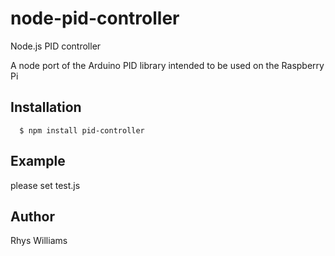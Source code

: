 # node-pid-controller

 Node.js PID controller

A node port of the Arduino PID library intended to be used on the Raspberry Pi

## Installation

      $ npm install pid-controller

## Example
please set test.js


## Author

Rhys Williams
